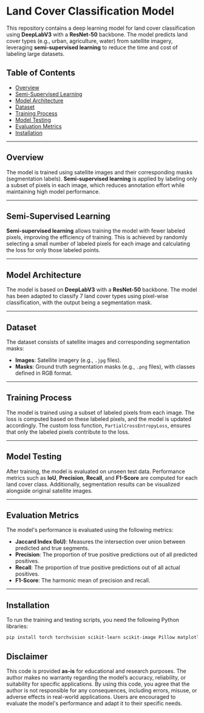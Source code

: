 
# Land Cover Classification Model 

This repository contains a deep learning model for land cover classification using **DeepLabV3** with a **ResNet-50** backbone. The model predicts land cover types (e.g., urban, agriculture, water) from satellite imagery, leveraging **semi-supervised learning** to reduce the time and cost of labeling large datasets.

## Table of Contents

- [Overview](#overview)
- [Semi-Supervised Learning](#semi-supervised-learning)
- [Model Architecture](#model-architecture)
- [Dataset](#dataset)
- [Training Process](#training-process)
- [Model Testing](#model-testing)
- [Evaluation Metrics](#evaluation-metrics)
- [Installation](#installation)

---

## Overview

The model is trained using satellite images and their corresponding masks (segmentation labels). **Semi-supervised learning** is applied by labeling only a subset of pixels in each image, which reduces annotation effort while maintaining high model performance.

---

## Semi-Supervised Learning

**Semi-supervised learning** allows training the model with fewer labeled pixels, improving the efficiency of training. This is achieved by randomly selecting a small number of labeled pixels for each image and calculating the loss for only those labeled points.

---

## Model Architecture

The model is based on **DeepLabV3** with a **ResNet-50** backbone. The model has been adapted to classify 7 land cover types using pixel-wise classification, with the output being a segmentation mask.

---

## Dataset

The dataset consists of satellite images and corresponding segmentation masks:
- **Images**: Satellite imagery (e.g., `.jpg` files).
- **Masks**: Ground truth segmentation masks (e.g., `.png` files), with classes defined in RGB format.

---

## Training Process

The model is trained using a subset of labeled pixels from each image. The loss is computed based on these labeled pixels, and the model is updated accordingly. The custom loss function, `PartialCrossEntropyLoss`, ensures that only the labeled pixels contribute to the loss.

---

## Model Testing

After training, the model is evaluated on unseen test data. Performance metrics such as **IoU**, **Precision**, **Recall**, and **F1-Score** are computed for each land cover class. Additionally, segmentation results can be visualized alongside original satellite images.

---

## Evaluation Metrics

The model's performance is evaluated using the following metrics:
- **Jaccard Index (IoU)**: Measures the intersection over union between predicted and true segments.
- **Precision**: The proportion of true positive predictions out of all predicted positives.
- **Recall**: The proportion of true positive predictions out of all actual positives.
- **F1-Score**: The harmonic mean of precision and recall.

---

## Installation

To run the training and testing scripts, you need the following Python libraries:
```bash
pip install torch torchvision scikit-learn scikit-image Pillow matplotlib
```
## Disclaimer

This code is provided **as-is** for educational and research purposes. The author makes no warranty regarding the model’s accuracy, reliability, or suitability for specific applications. By using this code, you agree that the author is not responsible for any consequences, including errors, misuse, or adverse effects in real-world applications. Users are encouraged to evaluate the model's performance and adapt it to their specific needs.


